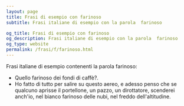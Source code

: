 ```yaml
---
layout: page
title: Frasi di esempio con farinoso 
subtitle: Frasi italiane di esempio con la parola  farinoso

og_title: Frasi di esempio con farinoso 
og_description: Frasi italiane di esempio con la parola  farinoso
og_type: website
permalink: /frasi/f/farinoso.html
---
```


Frasi italiane di esempio contenenti la parola farinoso:


- Quello farinoso dei fondi di caffè?.
- Ho fatto di tutto per salire su questo aereo, e adesso penso che se qualcuno aprisse il portellone, un pazzo, un dirottatore, scenderei anch'io, nel bianco farinoso delle nubi, nel freddo dell'altitudine.

